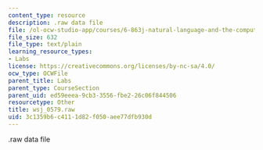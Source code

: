 ```yaml
---
content_type: resource
description: .raw data file
file: /ol-ocw-studio-app/courses/6-863j-natural-language-and-the-computer-representation-of-knowledge-spring-2003/3c1359b6c4111d82f050aee77dfb930d_wsj_0579.raw
file_size: 632
file_type: text/plain
learning_resource_types:
- Labs
license: https://creativecommons.org/licenses/by-nc-sa/4.0/
ocw_type: OCWFile
parent_title: Labs
parent_type: CourseSection
parent_uid: ed59eeea-9cb3-3556-fbe2-26c06f844506
resourcetype: Other
title: wsj_0579.raw
uid: 3c1359b6-c411-1d82-f050-aee77dfb930d
---
```

.raw data file
